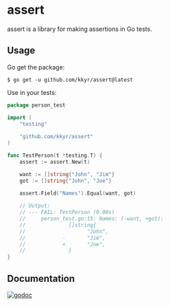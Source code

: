# assert

assert is a library for making assertions in Go tests.

## Usage

Go get the package:

```shell
$ go get -u github.com/kkyr/assert@latest
```

Use in your tests:

```go
package person_test

import (
    "testing"
    
    "github.com/kkyr/assert"
)

func TestPerson(t *testing.T) {
    assert := assert.New(t)

    want := []string{"John", "Jim"}
    got := []string{"John", "Joe"}

    assert.Field("Names").Equal(want, got)
    
    // Output:
    // --- FAIL: TestPerson (0.00s)
    //     person_test.go:15: Names: (-want, +got):
    //              []string{
    //                    "John", 
    //            -       "Jim", 
    //            +       "Joe",
    //              }
}
```

## Documentation

<a href="https://pkg.go.dev/github.com/kkyr/assert?tab=doc"><img src="https://img.shields.io/badge/go.dev-reference-007d9c?logo=go&logoColor=white" alt="godoc" title="godoc"/></a>
